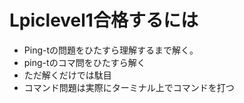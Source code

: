 # Lpiclevel1合格するには

- Ping-tの問題をひたすら理解するまで解く。
- ping-tのコマ問をひたすら解く
- ただ解くだけでは駄目
- コマンド問題は実際にターミナル上でコマンドを打つ



